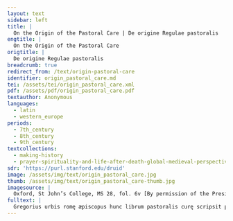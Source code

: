 ```yaml
---
layout: text
sidebar: left
title: |
  On the Origin of the Pastoral Care | De origine Regulae pastoralis
engtitle: |
  On the Origin of the Pastoral Care
origtitle: |
  De origine Regulae pastoralis
breadcrumb: true
redirect_from: /text/origin-pastoral-care
identifier: origin_pastoral_care.md
tei: /assets/tei/origin_pastoral_care.xml
pdf: /assets/pdf/origin_pastoral_care.pdf
textauthor: Anonymous
languages:
  - latin
  - western_europe
periods:
  - 7th_century
  - 8th_century
  - 9th_century
textcollections:
  - making-history
  - prayer-spirituality-and-life-after-death-global-medieval-perspectives
sdr: 'https://purl.stanford.edu/druid'
image: /assets/img/text/origin_pastoral_care.jpg
thumb: /assets/img/text/origin_pastoral_care-thumb.jpg
imagesource: |
  Oxford, St John’s College, MS 28, fol. 6v [By permission of the President and Fellows of St John's College Oxford]
fulltext: |
  Gregorius urbis romę æpiscopus hunc librum pastoralis curę scripsit pro excusatione episcoporum eo quod pelagius illius nutritor et romanę æcclesię princeps eum rogabat. Gregory, bishop of the city of Rome, wrote this book of pastoral care for the benefit of bishops because Pelagius, his mentor and head of the Roman church,  ut post se episcopi locum tenuisset. asked that he take the place of bishop after him. et in gallia lugdunensi conscripsit huius libri incepta. And in Lyonnais Gaul he composed the beginnings of this book et in gallia belgica consummata est id est in ciuitate que dicitur brigalis and in Belgian Gaul it was completed, that is, in the city that is called Bruges, quia gregorius principatum uitare uolens in occidentales plagas gallorum fugerat. because Gregory, wanting to avoid leadership, had fled to the western regions of Gaul. et alii putant quia imperatoris de gothis vel insani regis romanorum tempore hic liber conscriptus est in quo narrat gregorius opus esse difficile principatum æcclesię; And others think that this book, in which Gregory recounts that leadership of the Church is difficult work, was begun at the time of the emperor of the Goths or of the demented leader of the Romans. Sanctus gregorius. annis. xiii. et. mensibus. x. et diebus. ix. rexit æcclesiam; St. Gregory ruled the Church for thirteen years and ten months and nine days. Gregorius grece uigil latine. “Gregorius” in Greek means vigil [“alert”] in Latin, et a uerbo gregorio. iii. coniugationes. quia inuenitur gregorite id est uigilate. and from the word “Gregorius” come three etymological connections because “gregorite” – that is, vigilate [“you (pl.) watch”] – is found.
---
```


